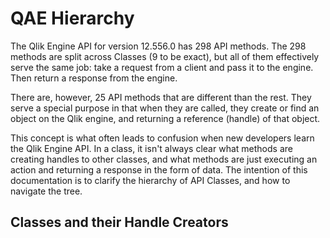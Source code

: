 # QAE Hierarchy

The Qlik Engine API for version 12.556.0 has 298 API methods. The 298 methods are split across Classes (9 to be exact), but all of them effectively serve the same job: take a request from a client and pass it to the engine. Then return a response from the engine.

There are, however, 25 API methods that are different than the rest. They serve a special purpose in that when they are called, they create or find an object on the Qlik engine, and returning a reference (handle) of that object.

This concept is what often leads to confusion when new developers learn the Qlik Engine API. In a class, it isn't always clear what methods are creating handles to other classes, and what methods are just executing an action and returning a response in the form of data. The intention of this documentation is to clarify the hierarchy of API Classes, and how to navigate the tree.

## Classes and their Handle Creators
